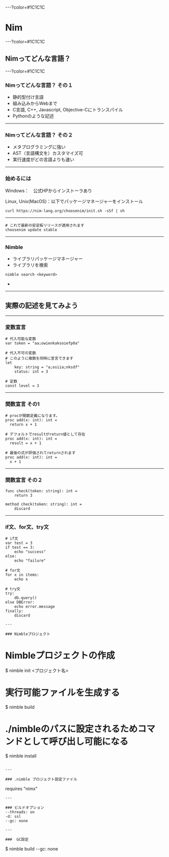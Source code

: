 ---?color=#1C1C1C

# Nim

---?color=#1C1C1C

## Nimってどんな言語？

---?color=#1C1C1C

### Nimってどんな言語？ その１

- 静的型付け言語
- 組み込みからWebまで
- C言語, C++, Javascript, Objective-Cにトランスパイル
- Pythonのような記述

---

### Nimってどんな言語？ その２

- メタプログラミングに強い
- AST（言語構文を）カスタマイズ可
- 実行速度がどの言語よりも速い

---

### 始めるには

Windows：　公式HPからインストーラあり

Linux, Unix(MacOS)：以下でパッケージマネージャーをインストール


```
curl https://nim-lang.org/choosenim/init.sh -sSf | sh
```

---

```
# これで最新の安定板リリースが適用されます
choosenim update stable
```
---

### Nimble

- ライブラリパッケージマネージャー
- ライブラリを検索
```
nimble search <keyword>

```
- 

---

## 実際の記述を見てみよう

---

### 変数宣言

```
# 代入可能な変数
var token = "aa;owienkaksoiefp0a"

# 代入不可の変数
# このように複数を同時に宣言できます
let
    key: string = "a;osiia;nksdf"
    status: int = 3

# 定数
const level = 3
```

---

### 関数宣言 その1

```
# procが関数定義になります。
proc add(x: int): int =
  return x + 1

# デフォルトでresultがreturn値として存在
proc add(x: int): int =
  result = x + 1

# 最後の式が評価されてreturnされます
proc add(x: int): int =
  x + 1
```

---

### 関数宣言 その２

```
func check(token: string): int =
    return 3

method check(token: string): int =
    discard
```

---

### if文、for文、try文

```
# if文
var test = 3
if test == 3:
    echo "success"
else:
    echo "failure"

# for文
for x in items:
    echo x

# try文
try:
    db.query()
else DBError:
    echo error.message
finally:
    discard

---

### Nimbleプロジェクト

```
# Nimbleプロジェクトの作成
$ nimble init <プロジェクト名>

# 実行可能ファイルを生成する
$ nimble build

# ./nimbleのパスに設定されるためコマンドとして呼び出し可能になる
$ nimble install
```

---

### .nimble プロジェクト設定ファイル

```
requires "nimx"
```
---

### ビルドオプション
--threads: on
-d: ssl
--gc: none

---

###  GC設定

```
$ nimble build --gc: none
```

